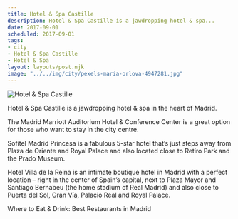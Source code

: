```yaml
---
title: Hotel & Spa Castille
description: Hotel & Spa Castille is a jawdropping hotel & spa...
date: 2017-09-01
scheduled: 2017-09-01
tags:
- city
- Hotel & Spa Castille
- Hotel & Spa
layout: layouts/post.njk
image: "../../img/city/pexels-maria-orlova-4947281.jpg"
---
```


![Hotel & Spa Castille](../../img/city/pexels-maria-orlova-4947281.jpg)

Hotel & Spa Castille is a jawdropping hotel & spa in the heart of Madrid.

The Madrid Marriott Auditorium Hotel & Conference Center is a great option for those who want to stay in the city centre.

Sofitel Madrid Princesa is a fabulous 5-star hotel that’s just steps away from Plaza de Oriente and Royal Palace and also located close to Retiro Park and the Prado Museum.

Hotel Villa de la Reina is an intimate boutique hotel in Madrid with a perfect location – right in the center of Spain’s capital, next to Plaza Mayor and Santiago Bernabeu (the home stadium of Real Madrid) and also close to Puerta del Sol, Gran Vía, Palacio Real and Royal Palace.

Where to Eat & Drink: Best Restaurants in Madrid















